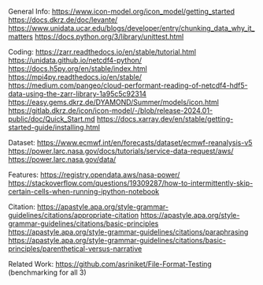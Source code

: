 General Info:
https://www.icon-model.org/icon_model/getting_started
https://docs.dkrz.de/doc/levante/
https://www.unidata.ucar.edu/blogs/developer/entry/chunking_data_why_it_matters
https://docs.python.org/3/library/unittest.html

Coding:
https://zarr.readthedocs.io/en/stable/tutorial.html
https://unidata.github.io/netcdf4-python/
https://docs.h5py.org/en/stable/index.html
https://mpi4py.readthedocs.io/en/stable/
https://medium.com/pangeo/cloud-performant-reading-of-netcdf4-hdf5-data-using-the-zarr-library-1a95c5c92314
https://easy.gems.dkrz.de/DYAMOND/Summer/models/icon.html
https://gitlab.dkrz.de/icon/icon-model/-/blob/release-2024.01-public/doc/Quick_Start.md
https://docs.xarray.dev/en/stable/getting-started-guide/installing.html


Dataset:
https://www.ecmwf.int/en/forecasts/dataset/ecmwf-reanalysis-v5
https://power.larc.nasa.gov/docs/tutorials/service-data-request/aws/
https://power.larc.nasa.gov/data/

Features:
https://registry.opendata.aws/nasa-power/
https://stackoverflow.com/questions/19309287/how-to-intermittently-skip-certain-cells-when-running-ipython-notebook

Citation:
https://apastyle.apa.org/style-grammar-guidelines/citations/appropriate-citation
https://apastyle.apa.org/style-grammar-guidelines/citations/basic-principles
https://apastyle.apa.org/style-grammar-guidelines/citations/paraphrasing
https://apastyle.apa.org/style-grammar-guidelines/citations/basic-principles/parenthetical-versus-narrative

Related Work:
https://github.com/asriniket/File-Format-Testing (benchmarking for all 3)